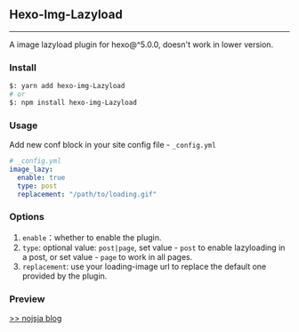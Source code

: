 ## Hexo-Img-Lazyload
---
A image lazyload plugin for hexo@^5.0.0, doesn't work in lower version.

### Install
```bash
$: yarn add hexo-img-Lazyload
# or
$: npm install hexo-img-Lazyload
```

### Usage
Add new conf block in your site config file - `_config.yml`
```yml
# _config.yml
image_lazy:
  enable: true
  type: post
  replacement: "/path/to/loading.gif"
```

### Options

1. `enable`：whether to enable the plugin.
2. `type`: optional value: `post|page`, set value - `post` to enable lazyloading in a post, or set value - `page` to work in all pages.
3. `replacement`: use your loading-image url to replace the default one provided by the plugin.

### Preview
[>> nojsja blog](https://nojsja.gitee.io/blogs/2020/12/18/927d467e.html/)